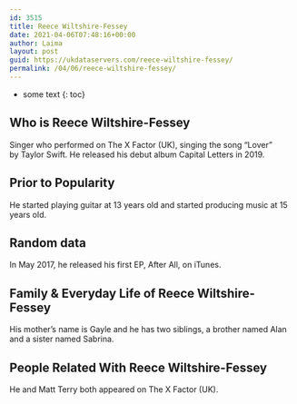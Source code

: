 ```yaml
---
id: 3515
title: Reece Wiltshire-Fessey
date: 2021-04-06T07:48:16+00:00
author: Laima
layout: post
guid: https://ukdataservers.com/reece-wiltshire-fessey/
permalink: /04/06/reece-wiltshire-fessey/
---
```


* some text
{: toc}


## Who is Reece Wiltshire-Fessey
                  
                  
                  
Singer who performed on The X Factor (UK), singing the song &#8220;Lover&#8221; by Taylor Swift. He released his debut album Capital Letters in 2019. 
                  
              
            
              
            
                
                
                
## Prior to Popularity
                  
                  
                  
He started playing guitar at 13 years old and started producing music at 15 years old. 
                  
              
            
              
            
                
                
                
## Random data
                  
                  
                  
In May 2017, he released his first EP, After All, on iTunes.
                  
              
            
              
            
                
                
                
## Family & Everyday Life of Reece Wiltshire-Fessey
                  
                  
                  
His mother&#8217;s name is Gayle and he has two siblings, a brother named Alan and a sister named Sabrina. 
                  
              
            
              
            
                
                
                
## People Related With Reece Wiltshire-Fessey
                  
                  
                  
He and Matt Terry both appeared on The X Factor (UK). 
                  
              
            
              
            
                
              
            
              
              
            
            
              
            
          
          
          